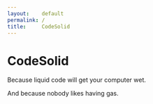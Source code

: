 ```yaml
---
layout:    default
permalink: /
title:     CodeSolid
---
```


# CodeSolid

Because liquid code will get your computer wet.

And because nobody likes having gas.
